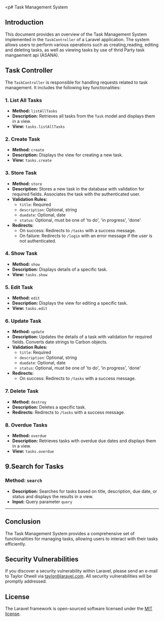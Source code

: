 <p# Task Management System

## Introduction

This document provides an overview of the Task Management System implemented in the `TaskController` of a Laravel application. The system allows users to perform various operations such as creating,reading, editing and deleting tasks, as well as viewing tasks by use of thrid Party task mangaement api (ASANA).

## Task Controller

The `TaskController` is responsible for handling requests related to task management. It includes the following key functionalities:

### 1. List All Tasks

- **Method:** `listAllTasks`
- **Description:** Retrieves all tasks from the `Task` model and displays them in a view.
- **View:** `tasks.listAllTasks`

### 2. Create Task

- **Method:** `create`
- **Description:** Displays the view for creating a new task.
- **View:** `tasks.create`

### 3. Store Task

- **Method:** `store`
- **Description:** Stores a new task in the database with validation for required fields. Associates the task with the authenticated user.
- **Validation Rules:**
  - `title`: Required
  - `description`: Optional, string
  - `duedate`: Optional, date
  - `status`: Optional, must be one of 'to do', 'in progress', 'done'
- **Redirects:**
  - On success: Redirects to `/tasks` with a success message.
  - On failure: Redirects to `/login` with an error message if the user is not authenticated.

### 4. Show Task

- **Method:** `show`
- **Description:** Displays details of a specific task.
- **View:** `tasks.show`

### 5. Edit Task

- **Method:** `edit`
- **Description:** Displays the view for editing a specific task.
- **View:** `tasks.edit`

### 6. Update Task

- **Method:** `update`
- **Description:** Updates the details of a task with validation for required fields. Converts date strings to Carbon objects.
- **Validation Rules:**
  - `title`: Required
  - `description`: Optional, string
  - `duedate`: Optional, date
  - `status`: Optional, must be one of 'to do', 'in progress', 'done'
- **Redirects:**
  - On success: Redirects to `/tasks` with a success message.

### 7. Delete Task

- **Method:** `destroy`
- **Description:** Deletes a specific task.
- **Redirects:** Redirects to `/tasks` with a success message.

### 8. Overdue Tasks

- **Method:** `overdue`
- **Description:** Retrieves tasks with overdue due dates and displays them in a view.
- **View:** `tasks.overdue`


## 9.Search for Tasks

### Method: `search`
- **Description:** Searches for tasks based on title, description, due date, or status and displays the results in a view.
- **Input:** Query parameter `query`

---

## Conclusion

The Task Management System provides a comprehensive set of functionalities for managing tasks, allowing users to interact with their tasks efficiently.


## Security Vulnerabilities

If you discover a security vulnerability within Laravel, please send an e-mail to Taylor Otwell via [taylor@laravel.com](mailto:taylor@laravel.com). All security vulnerabilities will be promptly addressed.

## License

The Laravel framework is open-sourced software licensed under the [MIT license](https://opensource.org/licenses/MIT).

